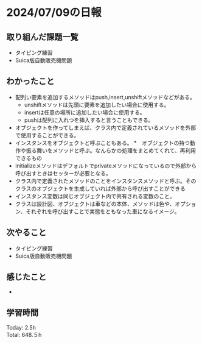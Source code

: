 # 2024/07/09の日報
## 取り組んだ課題一覧
* タイピング練習
* Suica版自動販売機問題
## わかったこと
* 配列い要素を追加するメソッドはpush,insert,unshiftメソッドなどがある。
  *  unshiftメソッドは先頭に要素を追加したい場合に使用する。
  *  insertは任意の場所に追加したい場合に使用する。
  *  pushは配列に入れつを挿入すると言うこともできる。
*  オブジェクトを作ってしまえば、クラス内で定義されているメソッドを外部で使用することができる。
 * インスタンスをオブジェクトと呼ぶこともある。
*　オブジェクトの持つ動作や振る舞いをメソッドと呼ぶ。なんらかの処理をまとめてくれて、再利用できるもの
* initializeメソッドはデフォルトでprivateメソッドになっているので外部から呼び出すときはセッターが必要となる。
*  クラス内で定義されたメソッドのことをインスタンスメソッドと呼ぶ。そのクラスのオブジェクトを生成していれば外部から呼び出すことができる
*  インスタンス変数は同じオブジェクト内で共有される変数のこと。
*  クラスは設計図、オブジェクトは車などの本体、メソッドは色や、オプション、それぞれを呼び出すことで実態をともなった車になるイメージ。     
## 次やること
* タイピング練習
* Suica版自動販売機問題
## 感じたこと
* 
## 学習時間
Today: 2.5h<br>
Total: 648.５h
